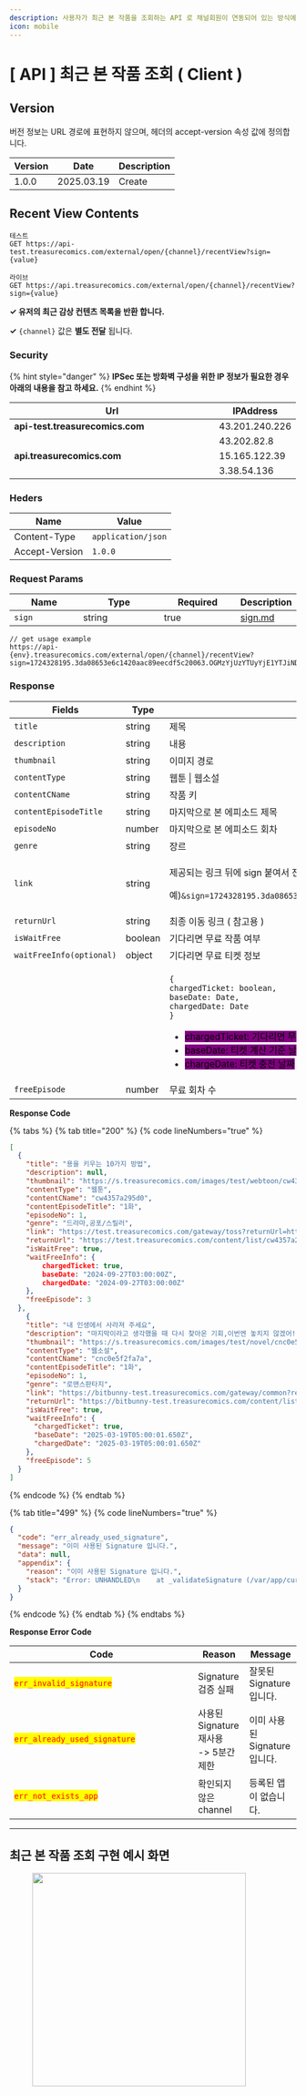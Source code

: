 ```yaml
---
description: 사용자가 최근 본 작품을 조회하는 API 로 채널회원이 연동되어 있는 방식에서만 동작합니다.
icon: mobile
---
```


# \[ API ] 최근 본 작품 조회 ( Client )

## Version

버전 정보는 URL 경로에 표현하지 않으며, 헤더의 accept-version 속성 값에 정의합니다.

| Version | Date       | Description |
| ------- | ---------- | ----------- |
| 1.0.0   | 2025.03.19 | Create      |

## Recent View Contents

```
테스트
GET https://api-test.treasurecomics.com/external/open/{channel}/recentView?sign={value}

라이브
GET https://api.treasurecomics.com/external/open/{channel}/recentView?sign={value}
```

**✓ 유저의 최근 감상 컨텐츠 목록을 반환 합니다.**

**✓** `{channel}` 값은 **별도 전달** 됩니다.

### Security

{% hint style="danger" %}
**IPSec 또는 방화벽 구성을 위한 IP 정보가 필요한 경우 아래의 내용을 참고 하세요.**
{% endhint %}

<table><thead><tr><th width="344">Url</th><th>IPAddress</th></tr></thead><tbody><tr><td><strong>api-test.treasurecomics.com</strong></td><td>43.201.240.226</td></tr><tr><td></td><td>43.202.82.8</td></tr><tr><td><strong>api.treasurecomics.com</strong></td><td>15.165.122.39</td></tr><tr><td></td><td>3.38.54.136</td></tr></tbody></table>

### Heders

| Name           | Value              |
| -------------- | ------------------ |
| Content-Type   | `application/json` |
| Accept-Version | `1.0.0`            |

### **Request Params**

<table data-full-width="false"><thead><tr><th width="116">Name</th><th width="141">Type</th><th width="127">Required</th><th>Description</th></tr></thead><tbody><tr><td><code>sign</code></td><td>string</td><td>true</td><td><a data-mention href="../../sign.md">sign.md</a></td></tr></tbody></table>

```
// get usage example
https://api-{env}.treasurecomics.com/external/open/{channel}/recentView?sign=1724328195.3da08653e6c1420aac89eecdf5c20063.OGMzYjUzYTUyYjE1YTJiNDAyZGM3MGJiZmMzMDI2YWE1NDg0YWY2ZTdjNjMyZTJlMTdjMjQyOGU1NjZhYjdhYQ
```

### **Response**

<table><thead><tr><th width="270">Fields</th><th width="106">Type</th><th>Description</th></tr></thead><tbody><tr><td><code>title</code></td><td>string</td><td>제목</td></tr><tr><td><code>description</code></td><td>string</td><td>내용</td></tr><tr><td><code>thumbnail</code></td><td>string</td><td>이미지 경로</td></tr><tr><td><code>contentType</code></td><td>string</td><td>웹툰 | 웹소설</td></tr><tr><td><code>contentCName</code></td><td>string</td><td>작품 키</td></tr><tr><td><code>contentEpisodeTitle</code></td><td>string</td><td>마지막으로 본 에피소드 제목</td></tr><tr><td><code>episodeNo</code></td><td>number</td><td>마지막으로 본 에피소드 회차</td></tr><tr><td><code>genre</code></td><td>string</td><td>장르</td></tr><tr><td><code>link</code></td><td>string</td><td><p>제공되는 링크 뒤에 sign 붙여서 전달</p><p>예)<code>&#x26;sign=1724328195.3da08653e6c1420aac89eecdf5c20063.OGMzYjUzYTUyYjE1YTJiNDAyZGM3MGJiZmMzMDI2YWE1NDg0YWY2ZTdjNjMyZTJlMTdjMjQyOGU1NjZhYjdhYQ</code></p></td></tr><tr><td><code>returnUrl</code></td><td>string</td><td>최종 이동 링크 ( 참고용 )</td></tr><tr><td><code>isWaitFree</code></td><td>boolean</td><td>기다리면 무료 작품 여부</td></tr><tr><td><code>waitFreeInfo(optional)</code></td><td>object</td><td>기다리면 무료 티켓 정보</td></tr><tr><td></td><td></td><td><p><code>{</code><br>  <code>chargedTicket: boolean,</code><br>  <code>baseDate: Date,</code><br>  <code>chargedDate: Date</code><br><code>}</code></p><ul><li><mark style="background-color:purple;">chargedTicket: 기다리면 무료 티켓 소지 여부</mark></li><li><mark style="background-color:purple;">baseDate: 티켓 계산 기준 날짜</mark></li><li><mark style="background-color:purple;">chargeDate: 티켓 충전 날짜</mark></li></ul></td></tr><tr><td><code>freeEpisode</code></td><td>number</td><td>무료 회차 수</td></tr></tbody></table>

**Response Code**

{% tabs %}
{% tab title="200" %}
{% code lineNumbers="true" %}
```json
[
  {
    "title": "용을 키우는 10가지 방법",
    "description": null,
    "thumbnail": "https://s.treasurecomics.com/images/test/webtoon/cw4357a295d0/thumbnail_1718174618.jpg",
    "contentType": "웹툰",
    "contentCName": "cw4357a295d0",
    "contentEpisodeTitle": "1화",
    "episodeNo": 1,
    "genre": "드라마,공포/스릴러",
    "link": "https://test.treasurecomics.com/gateway/toss?returnUrl=https%3A%2F%2Ftest.treasurecomics.com%2Fcontent%2Flist%2Fcw4357a295d0",
    "returnUrl": "https://test.treasurecomics.com/content/list/cw4357a295d0",
    "isWaitFree": true,
    "waitFreeInfo": {
	    chargedTicket: true,
	    baseDate: "2024-09-27T03:00:00Z",
	    chargedDate: "2024-09-27T03:00:00Z"
    },
    "freeEpisode": 3
  },
    {
    "title": "내 인생에서 사라져 주세요",
    "description": "마지막이라고 생각했을 때 다시 찾아온 기회,이번엔 놓치지 않겠어!",
    "thumbnail": "https://s.treasurecomics.com/images/test/novel/cnc0e5f2fa7a/posterThumbnail_1723080834.jpg",
    "contentType": "웹소설",
    "contentCName": "cnc0e5f2fa7a",
    "contentEpisodeTitle": "1화",
    "episodeNo": 1,
    "genre": "로맨스판타지",
    "link": "https://bitbunny-test.treasurecomics.com/gateway/common?returnUrl=https%3A%2F%2Fbitbunny-test.treasurecomics.com%2Fcontent%2Flist%2Fcnc0e5f2fa7a",
    "returnUrl": "https://bitbunny-test.treasurecomics.com/content/list/cnc0e5f2fa7a",
    "isWaitFree": true,
    "waitFreeInfo": {
      "chargedTicket": true,
      "baseDate": "2025-03-19T05:00:01.650Z",
      "chargedDate": "2025-03-19T05:00:01.650Z"
    },
    "freeEpisode": 5
  }
]
```
{% endcode %}
{% endtab %}

{% tab title="499" %}
{% code lineNumbers="true" %}
```json
{
  "code": "err_already_used_signature",
  "message": "이미 사용된 Signature 입니다.",
  "data": null,
  "appendix": {
    "reason": "이미 사용된 Signature 입니다.",
    "stack": "Error: UNHANDLED\n    at _validateSignature (/var/app/current/build/controllers/external/toss/recentView/get.1.0.0.js:33:15)\n    at process.processTicksAndRejections (node:internal/process/task_queues:95:5)"
  }
}
```
{% endcode %}
{% endtab %}
{% endtabs %}

**Response Error Code**

<table><thead><tr><th width="307">Code</th><th>Reason</th><th>Message</th></tr></thead><tbody><tr><td><mark style="color:red;"><code>err_invalid_signature</code></mark></td><td>Signature 검증 실패</td><td>잘못된 Signature 입니다.</td></tr><tr><td><mark style="color:red;"><code>err_already_used_signature</code></mark></td><td>사용된 Signature 재사용<br>-> 5분간 제한</td><td>이미 사용된 Signature 입니다.</td></tr><tr><td><mark style="color:red;"><code>err_not_exists_app</code></mark></td><td>확인되지 않은 channel</td><td>등록된 앱이 없습니다.</td></tr></tbody></table>

***

## 최근 본 작품 조회 구현 예시 화면

<div align="left"><figure><img src="../../../.gitbook/assets/bms_recently.png" alt="" width="375"><figcaption></figcaption></figure></div>









